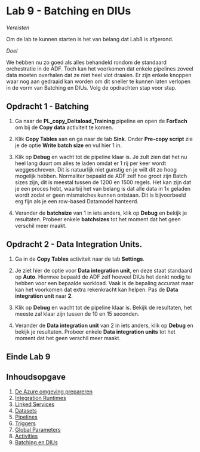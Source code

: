 
# Lab 9 - Batching en DIUs

*Vereisten*

Om de lab te kunnen starten is het van belang dat Lab8 is afgerond.

*Doel*

We hebben nu zo goed als alles behandeld rondom de standaard orchestratie in de ADF. Toch kan het voorkomen dat enkele pipelines zoveel data moeten overhalen dat ze niet heel vlot draaien. Er zijn enkele knoppen waar nog aan gedraaid kan worden om dit sneller te kunnen laten verlopen in de vorm van Batching en DIUs. Volg de opdrachten stap voor stap.

## Opdracht 1 - Batching

1. Ga naar de **PL_copy_Deltaload_Training** pipeline en open de **ForEach** om bij de **Copy data** activiteit te komen.

2. Klik **Copy Tables** aan en ga naar de tab **Sink**. Onder **Pre-copy script** zie je de optie **Write batch size** en vul hier 1 in.

3. Klik op **Debug** en wacht tot de pipeline klaar is. Je zult zien dat het nu heel lang duurt om alles te laden omdat er 1 rij per keer wordt weggeschreven. Dit is natuurlijk niet gunstig en je wilt dit zo hoog mogelijk hebben. Normaliter bepaald de ADF zelf hoe groot zijn Batch sizes zijn, dit is meestal tussen de 1200 en 1500 regels. Het kan zijn dat je een proces hebt, waarbij het van belang is dat alle data in 1x geladen wordt zodat er geen mismatches kunnen ontstaan. Dit is bijvoorbeeld erg fijn als je een row-based Datamodel hanteerd. 

4. Verander de **batchsize** van 1 in iets anders,  klik op **Debug** en bekijk je resultaten. Probeer enkele **batchsizes** tot het moment dat het geen verschil meer maakt.


## Opdracht 2 - Data Integration Units.

1. Ga in de **Copy Tables** activiteit naar de tab **Settings**.

2. Je ziet hier de optie voor **Data integration unit**, en deze staat standaard op **Auto**. Hiermee bepaald de ADF zelf hoeveel DIUs het denkt nodig te hebben voor een bepaalde workload. Vaak is de bepaling accuraat maar kan het voorkomen dat extra rekenkracht kan helpen. Pas de **Data integration unit** naar **2**.

3. Klik op **Debug** en wacht tot de pipeline klaar is. Bekijk de resultaten, het meeste zal klaar zijn tussen de 10 en 15 seconden. 

4. Verander de **Data integration unit** van 2 in iets anders,  klik op **Debug** en bekijk je resultaten. Probeer enkele **Data integration units** tot het moment dat het geen verschil meer maakt.

## Einde Lab 9

## Inhoudsopgave

1. [De Azure omgeving prepareren](../Lab1/LabInstructions1.md)
2. [Integration Runtimes](../Lab2/LabInstructions2.md)
3. [Linked Services](../Lab3/LabInstructions3.md)
4. [Datasets](../Lab4/LabInstructions4.md)
5. [Pipelines](../Lab5/LabInstructions5.md)
6. [Triggers](../Lab6/LabInstructions6.md)
7. [Global Parameters](../Lab7/LabInstructions7.md)
8. [Activities](../Lab8/LabInstructions8.md)
9. [Batching en DIUs](../Lab9/LabInstructions9.md)